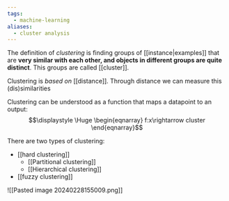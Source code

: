 ```yaml
---
tags:
  - machine-learning
aliases:
  - cluster analysis
---
```

The definition of *clustering* is finding groups of [[instance|examples]] that are **very similar with each other, and objects in different groups are quite distinct**. This groups are called [[cluster]].

Clustering is *based on* [[distance]]. Through distance we can measure this (dis)similarities

Clustering can be understood as a function that maps a datapoint to an output:
$$\displaystyle \Huge \begin{eqnarray} 
f:x\rightarrow cluster
\end{eqnarray}$$

There are two types of clustering:
- [[hard clustering]]
	- [[Partitional clustering]]
	- [[Hierarchical clustering]]
- [[fuzzy clustering]]

![[Pasted image 20240228155009.png]]

